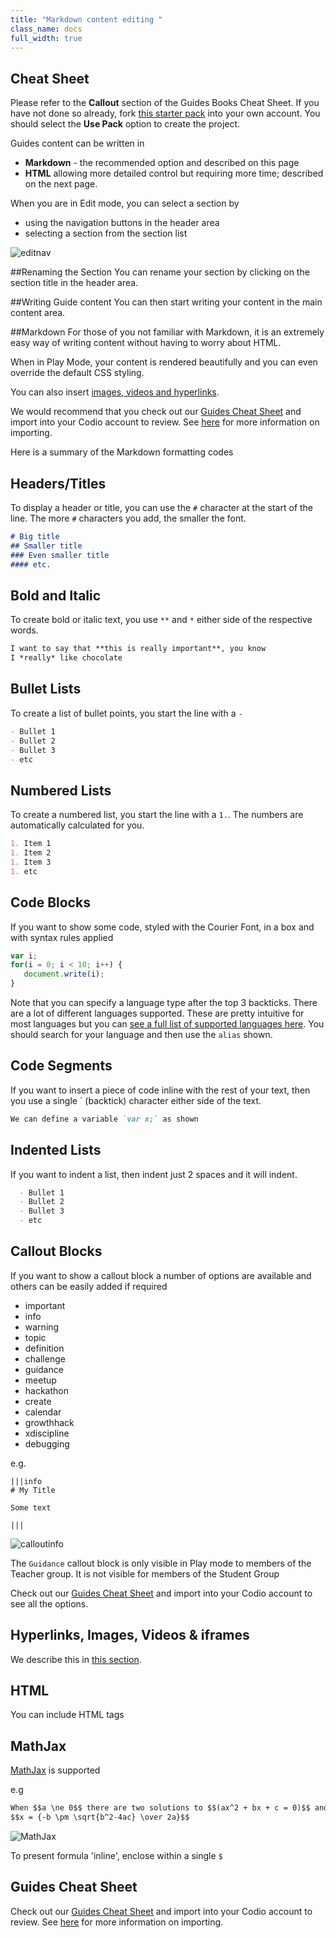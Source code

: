 ```yaml
---
title: "Markdown content editing "
class_name: docs
full_width: true
---
```


## Cheat Sheet
Please refer to the **Callout** section of the Guides Books Cheat Sheet. If you have not done so already, fork [this starter pack](https://codio.com/home/starter-packs/cb114a27-d88e-4b74-a2a0-518ccb30dc44/) into your own account. You should select the **Use Pack** option to create the project. 

Guides content can be written in 

- **Markdown** - the recommended option and described on this page
- **HTML** allowing more detailed control but requiring more time; described on the next page.

When you are in Edit mode, you can select a section by

- using the navigation buttons in the header area
- selecting a section from the section list

<img alt="editnav" src="/img/docs/guides/editnav.png" class="simple"/>


##Renaming the Section
You can rename your section by clicking on the section title in the header area.

##Writing Guide content
You can then start writing your content in the main content area.

##Markdown
For those of you not familiar with Markdown, it is an extremely easy way of writing content without having to worry about HTML.

When in Play Mode, your content is rendered beautifully and you can even override the default CSS styling.

You can also insert [images, videos and hyperlinks](/docs/content/authoring/imvid).


We would recommend that you check out our [Guides Cheat Sheet](https://bitbucket.org/codiocontent/guides-cheat-sheet) and import into your Codio account to review. See [here](/docs/project/creating/) for more information on importing.

Here is a summary of the Markdown formatting codes

## Headers/Titles
To display a header or title, you can use the `#` character at the start of the line. The more `#` characters you add, the smaller the font.

```markdown
# Big title
## Smaller title
### Even smaller title
#### etc.
```

## Bold and Italic
To create bold or italic text, you use `**` and `*` either side of the respective words.

```markdown
I want to say that **this is really important**, you know
I *really* like chocolate
```

## Bullet Lists
To create a list of bullet points, you start the line with a `-`

```markdown
- Bullet 1
- Bullet 2
- Bullet 3
- etc
```

## Numbered Lists
To create a numbered list, you start the line with a `1.`. The numbers are automatically calculated for you.

```markdown
1. Item 1
1. Item 2
1. Item 3
1. etc
```

## Code Blocks
If you want to show some code, styled with the Courier Font, in a box and with syntax rules applied


```js
var i;
for(i = 0; i < 10; i++) {
   document.write(i);
}
```

Note that you can specify a language type after the top 3 backticks. There are a lot of different languages supported. These are pretty intuitive for most languages but you can [see a full list of supported languages here](https://github.com/github/linguist/blob/master/lib/linguist/languages.yml). You should search for your language and then use the `alias` shown.

## Code Segments
If you want to insert a piece of code inline with the rest of your text, then you use a single ` (backtick) character either side of the text.

```markdown
We can define a variable `var x;` as shown
```


## Indented Lists
If you want to indent a list, then indent just 2 spaces and it will indent.

```markdown
  - Bullet 1
  - Bullet 2
  - Bullet 3
  - etc
```

## Callout Blocks
If you want to show a callout block a number of options are available and others can be easily added if required

  - important
  - info
  - warning
  - topic
  - definition
  - challenge
  - guidance 
  - meetup
  - hackathon
  - create
  - calendar
  - growthhack
  - xdiscipline
  - debugging
  
e.g.

```
|||info
# My Title

Some text

|||
```

<img alt="calloutinfo" src="/img/docs/guides/callout_info.png" class="simple"/>

The `Guidance` callout block is only visible in Play mode to members of the Teacher group. It is not visible for members of the Student Group 

Check out our  [Guides Cheat Sheet](https://bitbucket.org/codiocontent/guides-cheat-sheet) and import into your Codio account to see all the options.

## Hyperlinks, Images, Videos & iframes
We describe this in [this section](/docs/tuts/author/imvid).

## HTML
You can include HTML tags

## MathJax 

[MathJax](http://www.mathjax.org/) is supported

e.g

```markdown
When $$a \ne 0$$ there are two solutions to $$(ax^2 + bx + c = 0)$$ and they are
$$x = {-b \pm \sqrt{b^2-4ac} \over 2a}$$
```

<img alt="MathJax" src="/img/docs/guides/mathjax.png" class="simple"/>

To present formula 'inline', enclose within a single `$` 


## Guides Cheat Sheet

Check out our [Guides Cheat Sheet](https://bitbucket.org/codiocontent/guides-cheat-sheet) and import into your Codio account to review. See [here](/docs/project/creating/) for more information on importing.
